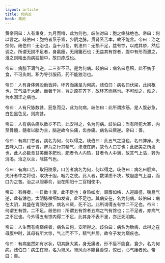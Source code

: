 ```yaml
---
layout: article
title: 奇病论
book: 素问
---
```


黄帝问曰：人有重身，九月而喑，此为何也。歧伯对曰：胞之络脉绝也。帝曰：何以言之。歧伯曰：胞络者系于肾，少阴之脉，贯肾系舌本，故不能言。帝曰：治之奈何。歧伯曰：无治也，当十月复。刺法曰：无损不足，益有馀，以成其疹，然后调之。所谓无损不足者，身羸瘦，无用鑱石也；无益其有馀者，腹中有形而泄之，泄之则精出而病独擅中，故曰疹成也。

帝曰：病脇下满气逆，二三岁不已，是为何病。歧伯曰：病名曰息积，此不妨于食，不可灸刺，积为导引服药，药不能独治也。

帝曰：人有身体髀股䯒皆肿，环齐而痛是为何病。歧伯曰：病名曰伏梁，此风根也，其气溢于大肠，而著于肓，肓之原在齐下，故环齐而痛也。不可动之，动之，为水溺涩之病也。

帝曰：人有尺脉数甚，筋急而见，此为何病。歧伯曰：此所谓疹筋，是人腹必急，白色黑色见，则病甚。

帝曰：人有病头痛以数岁不已，此安得之，名为何病。歧伯曰：当有所犯大寒，内至骨髓，髓者以脑为主，脑逆故令头痛，齿亦痛。病名曰厥逆。帝曰：善。

帝曰：有病口甘者，病名为何，何以得之。歧伯曰：此五气之溢也，名曰脾瘅。夫五味入口，藏于胃，脾为之行其精气，津液在脾，故令人口甘也；此肥美之所发也，此人必数食甘美而多肥也，肥者令人内热，甘者令人中满，故其气上溢，转为消渴。治之以兰，除陈气也。

帝曰：有病口苦，取阳陵泉，口苦者病名为何，何以得之。歧伯曰：病名曰胆瘅。夫肝者中之将也，取决于胆，咽为之使。此人者，数谋虑不决，故胆虚气上溢，而口为之苦。治之以胆募俞，治在阴阳十二官相使中。

帝曰：有癃者，一日数十溲，此不足也；身热如炭，颈膺如格，人迎躁盛，喘息气逆，此有馀也，太阴脉微细如发者，此不足也。其病安在，名为何病。歧伯曰：病在太阴，其盛在胃颇在肺，病名曰厥，死不治。此所谓得五有馀二不足也。帝曰：何谓五有馀，二不足。歧伯曰：所谓五有馀者五病之气有馀也；二不足者，亦病气之不足也。今外得五有馀内得二不足，此其身不表不里，亦正死明矣。

帝曰：人生而有病巅疾者，病名曰何，安所得之。歧伯曰：病名为胎病，此得之在母腹中时，其母有所大惊，气上而不下，精气并居，故令子发为巅疾也。

帝曰：有病痝然如有水状，切其脉大紧，身无痛者，形不瘦不能食，食少，名为何病。歧伯曰：病生在肾，名为肾风。肾风而不能食善惊，惊已，心气痿者死。帝曰：善。


